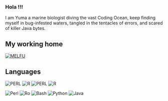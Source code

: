 ### Hola !!!

I am Yuma a marine biologist diving the vast Coding Ocean, keep finding myself in bug-infested waters, tangled in the tentacles of errors, and scared of killer Java bytes.


## My working home 


<picture>
  <a href="https://molecularecology.flinders.edu.au/" target="_blank"><img alt="MELFU" src="https://github.com/Yuma248/Yuma248/assets/19339965/a973f79f-3236-4154-8e65-0f19c4010ff9"></a>
</picture>




## Languages
<picture>
  <img alt="PERL" src="https://github.com/Yuma248/Yuma248/assets/19339965/02d24c49-24fb-46bd-b62b-e104b7e4f25a">
  <img alt="R" src="https://github.com/Yuma248/Yuma248/assets/19339965/e472ef95-9fd6-4b83-913e-50fb64d23181">
  <img alt="PERL" src="https://github.com/Yuma248/Yuma248/assets/19339965/02d24c49-24fb-46bd-b62b-e104b7e4f25a">
  <img alt="R" src="https://github.com/Yuma248/Yuma248/assets/19339965/e472ef95-9fd6-4b83-913e-50fb64d23181">
</picture>

![Perl](https://github.com/Yuma248/Yuma248/assets/19339965/02d24c49-24fb-46bd-b62b-e104b7e4f25a) ![Ro](https://github.com/Yuma248/Yuma248/assets/19339965/e472ef95-9fd6-4b83-913e-50fb64d23181)
 ![Bash](https://github.com/Yuma248/Yuma248/assets/19339965/a3ab8934-3c40-4bc4-bd47-f167d1504024) ![Python](https://github.com/Yuma248/Yuma248/assets/19339965/cbac7518-e280-4563-8fda-3a1f57866b24) ![Java](https://github.com/Yuma248/Yuma248/assets/19339965/ca8f807f-ab62-453e-a910-628fb664077f)
